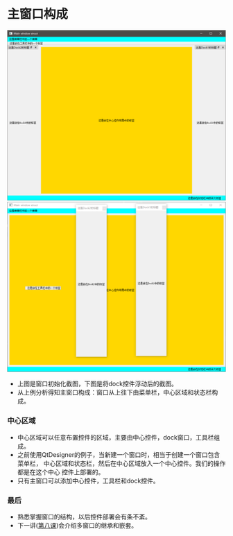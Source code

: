 # 主窗口构成  
![mainwindow](../Addition/mainwindow.png)   
![maindock](../Addition/mainwindow_dock.png)   

* 上图是窗口初始化截图，下图是将dock控件浮动后的截图。
* 从上例分析得知主窗口构成：窗口从上往下由菜单栏，中心区域和状态栏构成。

### 中心区域 
* 中心区域可以任意布置控件的区域，主要由中心控件，dock窗口，工具栏组成。    
* 之前使用QtDesigner的例子，当新建一个窗口时，相当于创建一个窗口包含菜单栏，
中心区域和状态栏，然后在中心区域放入一个中心控件。我们的操作都是在这个中心
控件上部署的。  
* 只有主窗口可以添加中心控件，工具栏和dock控件。  

### 最后  
* 熟悉掌握窗口的结构，以后控件部署会有条不紊。
* 下一讲([第八课](../Lesson_08.窗口嵌套/readme.md))会介绍多窗口的继承和嵌套。